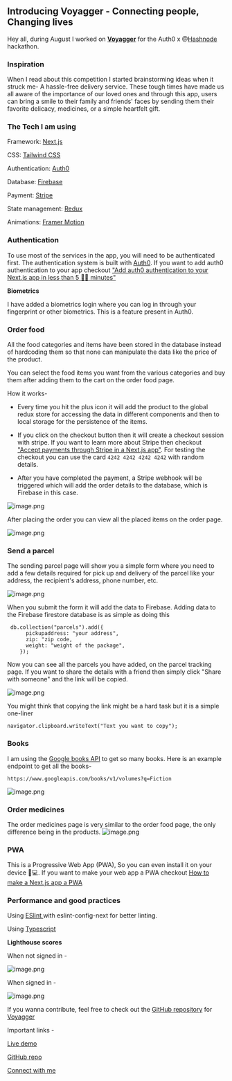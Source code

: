 ## Introducing Voyagger - Connecting people, Changing lives

Hey all, during August I worked on  [**Voyagger**](https://www.voyagger.tech/) for the Auth0 x @[Hashnode](@hashnode) hackathon.

### Inspiration
When I read about this competition I started brainstorming ideas when it struck me- A hassle-free delivery service. These tough times have made us all aware of the importance of our loved ones and through this app, users can bring a smile to their family and friends' faces by sending them their favorite delicacy, medicines, or a simple heartfelt gift.
### The Tech I am using

Framework:  [Next.js](https://nextjs.org) 

CSS:  [Tailwind CSS](https://tailwindcss.com) 

Authentication:  [Auth0](https://auth0.com)

Database:  [Firebase](https://firebase.google.com) 

Payment:  [Stripe](http://stripe.com) 

State management:  [Redux](https://redux.js.org) 

Animations:  [Framer Motion](https://www.framer.com/motion)


### Authentication
To use most of the services in the app, you will need to be authenticated first. The authentication system is built with [Auth0](https://auth0.com). If you want to add auth0 authentication to your app checkout ["Add auth0 authentication to your Next.js app in less than 5 🖐🏻 minutes"](https://avneesh0612.hashnode.dev/add-auth0-authentication-to-your-nextjs-app-in-less-than-5-minutes) 

**Biometrics**

I have added a biometrics login where you can log in through your fingerprint or other biometrics. This is a feature present in Auth0.


### Order food

All the food categories and items have been stored in the database instead of hardcoding them so that none can manipulate the data like the price of the product.

You can select the food items you want from the various categories and buy them after adding them to the cart on the order food page.

How it works-

* Every time you hit the plus icon it will add the product to the global redux store for accessing the data in different components and then to local storage for the persistence of the items.

* If you click on the checkout button then it will create a checkout session with stripe. If you want to learn more about Stripe then checkout  ["Accept payments through Stripe in a Next.js app"](https://avneesh0612.hashnode.dev/payments-in-next). For testing the checkout you can use the card `4242 4242 4242 4242` with random details.

* After you have completed the payment, a Stripe webhook will be triggered which will add the order details to the database, which is Firebase in this case.


![image.png](https://cdn.hashnode.com/res/hashnode/image/upload/v1629441880325/Dudi8Q_C8.png)


After placing the order you can view all the placed items on the order page.

![image.png](https://cdn.hashnode.com/res/hashnode/image/upload/v1629444741707/rngQbBJqi.png)

### Send a parcel
The sending parcel page will show you a simple form where you need to add a few details required for pick up and delivery of the parcel like your address, the recipient's address, phone number, etc.

![image.png](https://cdn.hashnode.com/res/hashnode/image/upload/v1629446683505/cZXJ7eJrK.png)

When you submit the form it will add the data to Firebase. Adding data to the Firebase firestore database is as simple as doing this

```
 db.collection("parcels").add({
      pickupaddress: "your address",
      zip: "zip code,
      weight: "weight of the package",
    });
```
Now you can see all the parcels you have added, on the parcel tracking page. If you want to share the details with a friend then simply click "Share with someone" and the link will be copied.


![image.png](https://cdn.hashnode.com/res/hashnode/image/upload/v1629446716708/gXMT6L66C.png)

 You might think that copying the link might be a hard task but it is a simple one-liner

```
navigator.clipboard.writeText("Text you want to copy");
```

### Books
I am using the [Google books API](https://developers.google.com/books/docs/v1/using) to get so many books. Here is an example endpoint to get all the books-

```
https://www.googleapis.com/books/v1/volumes?q=Fiction
```


![image.png](https://cdn.hashnode.com/res/hashnode/image/upload/v1629447329742/3EG9EEw3_.png)


### Order medicines
The order medicines page is very similar to the order food page, the only difference being in the products.
![image.png](https://cdn.hashnode.com/res/hashnode/image/upload/v1629451017517/BL1Vuwmwi.png)

### PWA
This is a Progressive Web App (PWA), So you can even install it on your device 📱💻. If you want to make your web app a PWA checkout [
How to make a Next.js app a PWA](https://medium.com/geekculture/how-to-make-a-next-js-app-a-pwa-a5e2b13da548)


### Performance and good practices
Using  [ESlint ](https://eslint.org) with eslint-config-next for better linting.

Using  [Typescript](https://www.typescriptlang.org) 

**Lighthouse scores**

When not signed in -

![image.png](https://cdn.hashnode.com/res/hashnode/image/upload/v1629359598474/8xSP_FuaR.png)

When signed in -

![image.png](https://cdn.hashnode.com/res/hashnode/image/upload/v1629359576520/zaG-LiBty.png)


If you wanna contribute, feel free to check out the [GitHub repository](https://github.com/avneesh0612/voyagger) for [Voyagger](https://www.voyagger.tech/)

Important links -

[Live demo](https://www.voyagger.tech/)

[GitHub repo](https://github.com/avneesh0612/voyagger)

[Connect with me](https://avneesh-links.vercel.app)

